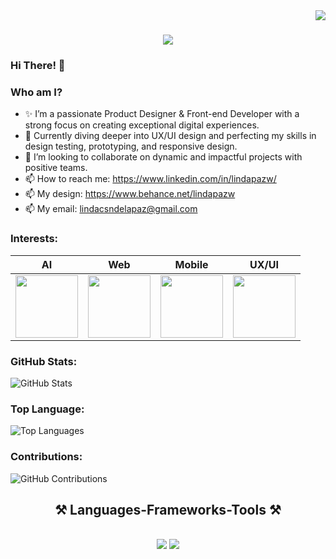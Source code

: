 <img align="right" src="https://visitor-badge.laobi.icu/badge?page_id=salesp07.salesp07" />

<h1 align="center">
    <img src="https://readme-typing-svg.herokuapp.com/?font=Righteous&size=35&center=true&vCenter=true&width=500&height=70&duration=4000&lines=Hi+There!+👋;+I'm+Linda+Paz!;" />
</h1>

### Hi There! 👋
### Who am I?

- ✨ I’m a passionate Product Designer & Front-end Developer with a strong focus on creating exceptional digital experiences.
- 🌱 Currently diving deeper into UX/UI design and perfecting my skills in design testing, prototyping, and responsive design.
- 🤝 I’m looking to collaborate on dynamic and impactful projects with positive teams.
- 📫 How to reach me: https://www.linkedin.com/in/lindapazw/
- 📫 My design: https://www.behance.net/lindapazw
- 📫 My email: lindacsndelapaz@gmail.com
  
  
### Interests:
AI | Web  | Mobile  | UX/UI
--- | --- | --- |  --- | 
 <img src="https://github.com/Lindapazw/lindapazw/assets/88910652/6fd97101-d4a7-4e8a-ae19-1b1f233ec6eb" width="100" height="100" /> | <img src="https://github.com/Lindapazw/lindapazw/assets/88910652/2ba75338-0189-4421-9170-a834be81ed3b" width="100" height="100" /> | <img src="https://github.com/Lindapazw/lindapazw/assets/88910652/26c476d5-d3db-4a74-b56b-e3c2acd57e31" width="100" height="100" /> |  <img src="https://github.com/Lindapazw/lindapazw/assets/88910652/d38ec0d0-b766-495d-8a87-463e35e54cc1" width="100" height="100" /> | 

### GitHub Stats:
![GitHub Stats](https://github-readme-stats.vercel.app/api?username=lindapazw&bg_color=30,3778b2,1dd8fe&title_color=fff&text_color=fff&icon_color=fff&show_icons=true)

### Top Language:
![Top Languages](https://github-readme-stats.vercel.app/api/top-langs/?username=lindapazw&bg_color=30,3f8acb,1dd8fe&title_color=fff&text_color=fff)

### Contributions:
![GitHub Contributions](https://github-readme-streak-stats.herokuapp.com/?user=lindapazw&theme=onedark-duo&hide_border=false&background=30,3f8acb,1dd8fe&stroke=fff&ring=fff&fire=fff&currStreakNum=fff&sideNums=fff&currStreakLabel=fff&sideLabels=fff&dates=fff)

<h2 align="center">⚒️ Languages-Frameworks-Tools ⚒️</h2>
<br/>
<div align="center">
    <img src="https://skillicons.dev/icons?i=html,css,javascript,react,angular,bootstrap,vscode,github,git,figma,tailwind,sass" />
    <img src="https://skillicons.dev/icons?i=nodejs,typescript,python,firebase,nextjs,mysql" /><br>
</div>

<br/>
<br/>

